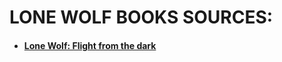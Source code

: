 # LONE WOLF BOOKS SOURCES:
- #### [Lone Wolf: Flight from the dark](chrome-extension://efaidnbmnnnibpcajpcglclefindmkaj/https://i.4pcdn.org/tg/1587172829803.pdf)
